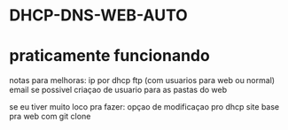 # DHCP-DNS-WEB-AUTO
# praticamente funcionando

notas para melhoras:
ip por dhcp
ftp (com usuarios para web ou normal)
email se possivel
criaçao de usuario para as pastas do web



se eu tiver muito loco pra fazer:
opçao de modificaçao pro dhcp
site base pra web com git clone

